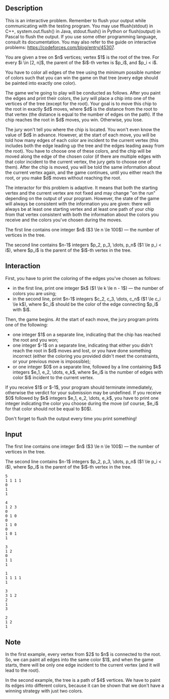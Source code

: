 ## Description

<div><p><span class="tex-font-style-bf">This is an interactive problem. Remember to flush your output while communicating with the testing program.</span> You may use <span class="tex-font-style-tt">fflush(stdout)</span> in C++, <span class="tex-font-style-tt">system.out.flush()</span> in Java, <span class="tex-font-style-tt">stdout.flush()</span> in Python or <span class="tex-font-style-tt">flush(output)</span> in Pascal to flush the output. If you use some other programming language, consult its documentation. You may also refer to the guide on interactive problems: <a href="https://codeforces.com/blog/entry/45307">https://codeforces.com/blog/entry/45307</a>.</p><p>You are given a tree on $n$ vertices; vertex $1$ is the root of the tree. For every $i \in [2, n]$, the parent of the $i$-th vertex is $p_i$, and $p_i &lt; i$.</p><p>You have to color all edges of the tree using the <span class="tex-font-style-bf">minimum possible number of colors</span> such that you can win the game on that tree (every edge should be painted into exactly one color).</p><p>The game we're going to play will be conducted as follows. After you paint the edges and print their colors, the jury will place a chip into one of the vertices of the tree (except for the root). Your goal is to move this chip to the root in exactly $d$ moves, where $d$ is the distance from the root to that vertex (the distance is equal to the number of edges on the path). If the chip reaches the root in $d$ moves, you win. Otherwise, you lose.</p><p>The jury won't tell you where the chip is located. You won't even know the value of $d$ in advance. However, at the start of each move, you will be told how many edges of each color are incident to the current vertex (this includes both the edge leading up the tree and the edges leading away from the root). You have to choose one of these colors, and the chip will be moved along the edge of the chosen color (if there are multiple edges with that color incident to the current vertex, the jury gets to choose one of them). After the chip is moved, you will be told the same information about the current vertex again, and the game continues, until you either reach the root, or you make $d$ moves without reaching the root.</p><p><span class="tex-font-style-bf">The interactor for this problem is adaptive</span>. It means that both the starting vertex and the current vertex are <span class="tex-font-style-bf">not fixed</span> and may change "on the run" depending on the output of your program. However, the state of the game will always be consistent with the information you are given: <span class="tex-font-style-bf">there will always be at least one starting vertex and at least one path of your chip from that vertex consistent with both the information about the colors you receive and the colors you've chosen during the moves</span>.</p></div><div class="input-specification"><p>The first line contains one integer $n$ ($3 \le n \le 100$) — the number of vertices in the tree.</p><p>The second line contains $n-1$ integers $p_2, p_3, \dots, p_n$ ($1 \le p_i &lt; i$), where $p_i$ is the parent of the $i$-th vertex in the tree.</p></div><div><h2>Interaction</h2><p>First, you have to print the coloring of the edges you've chosen as follows:</p><ul> <li> in the first line, print one integer $k$ ($1 \le k \le n - 1$) — the number of colors you are using; </li><li> in the second line, print $n-1$ integers $c_2, c_3, \dots, c_n$ ($1 \le c_i \le k$), where $c_i$ should be the color of the edge connecting $p_i$ with $i$. </li></ul><p>Then, the game begins. At the start of each move, the jury program prints one of the following:</p><ul> <li> one integer $1$ on a separate line, indicating that the chip has reached the root and you won; </li><li> one integer $-1$ on a separate line, indicating that either you didn't reach the root in $d$ moves and lost, or you have done something incorrect (either the coloring you provided didn't meet the constraints, or your previous move is impossible); </li><li> or one integer $0$ on a separate line, followed by a line containing $k$ integers $e_1, e_2, \dots, e_k$, where $e_i$ is the number of edges with color $i$ incident to the current vertex. </li></ul><p>If you receive $1$ or $-1$, your program should terminate immediately, otherwise the verdict for your submission may be undefined. If you receive $0$ followed by $k$ integers $e_1, e_2, \dots, e_k$, you have to print one integer indicating the color you choose during the move (of course, $e_i$ for that color should not be equal to $0$).</p><p>Don't forget to flush the output every time you print something!</p></div>

## Input

<p>The first line contains one integer $n$ ($3 \le n \le 100$) — the number of vertices in the tree.</p><p>The second line contains $n-1$ integers $p_2, p_3, \dots, p_n$ ($1 \le p_i &lt; i$), where $p_i$ is the parent of the $i$-th vertex in the tree.</p>





```input1
5
1 1 1 1
0
1
1
```




```input2
4
1 2 3
0
0 1 0
0
1 1 0
0
1 0 1
1
```




```input3
3
1 2
0
1 1
1
```




```output1
1
1 1 1 1
1
```




```output2
3
3 1 2
2
1
3
```




```output3
2
1 2
1
```



## Note

<p>In the first example, every vertex from $2$ to $n$ is connected to the root. So, we can paint all edges into the same color $1$, and when the game starts, there will be only one edge incident to the current vertex (and it will lead to the root).</p><p>In the second example, the tree is a path of $4$ vertices. We have to paint its edges into different colors, because it can be shown that we don't have a winning strategy with just two colors.</p>
